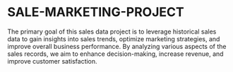 # SALE-MARKETING-PROJECT
The primary goal of this sales data project is to leverage historical sales data to gain insights into sales trends, optimize marketing strategies, and improve overall business performance. By analyzing various aspects of the sales records, we aim to enhance decision-making, increase revenue, and improve customer satisfaction.
